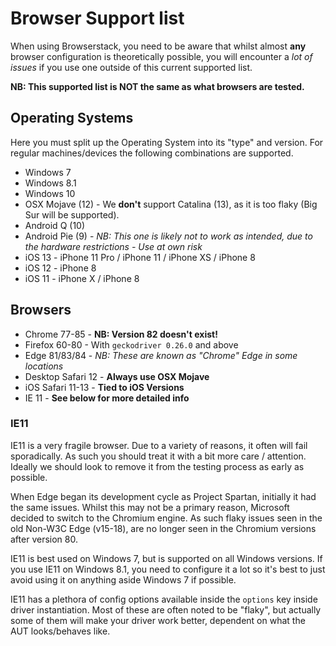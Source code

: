 # Browser Support list

When using Browserstack, you need to be aware that whilst almost **any** browser configuration is theoretically possible,
you will encounter a _lot of issues_ if you use one outside of this current supported list.

**NB: This supported list is NOT the same as what browsers are tested.**

## Operating Systems

Here you must split up the Operating System into its "type" and version. For regular machines/devices the following
combinations are supported.

- Windows 7
- Windows 8.1
- Windows 10
- OSX Mojave (12) - We **don't** support Catalina (13), as it is too flaky (Big Sur will be supported).
- Android Q (10)
- Android Pie (9) - _NB: This one is likely not to work as intended, due to the hardware restrictions - Use at own risk_
- iOS 13 - iPhone 11 Pro / iPhone 11 / iPhone XS / iPhone 8
- iOS 12 - iPhone 8
- iOS 11 - iPhone X / iPhone 8

## Browsers

- Chrome 77-85 - **NB: Version 82 doesn't exist!**
- Firefox 60-80 - With `geckodriver 0.26.0` and above
- Edge 81/83/84 - _NB: These are known as "Chrome" Edge in some locations_
- Desktop Safari 12 - **Always use OSX Mojave**
- iOS Safari 11-13 - **Tied to iOS Versions**
- IE 11 - **See below for more detailed info**

### IE11

IE11 is a very fragile browser. Due to a variety of reasons, it often will fail sporadically. As such you should treat
it with a bit more care / attention. Ideally we should look to remove it from the testing process as early as possible.

When Edge began its development cycle as Project Spartan, initially it had the same issues. Whilst this may not be a
primary reason, Microsoft decided to switch to the Chromium engine. As such flaky issues seen in the old Non-W3C Edge
(v15-18), are no longer seen in the Chromium versions after version 80.

IE11 is best used on Windows 7, but is supported on all Windows versions. If you use IE11 on Windows 8.1, you need to
configure it a lot so it's best to just avoid using it on anything aside Windows 7 if possible.

IE11 has a plethora of config options available inside the `options` key inside driver instantiation. Most of these are
often noted to be "flaky", but actually some of them will make your driver work better, dependent on what the
AUT looks/behaves like.
